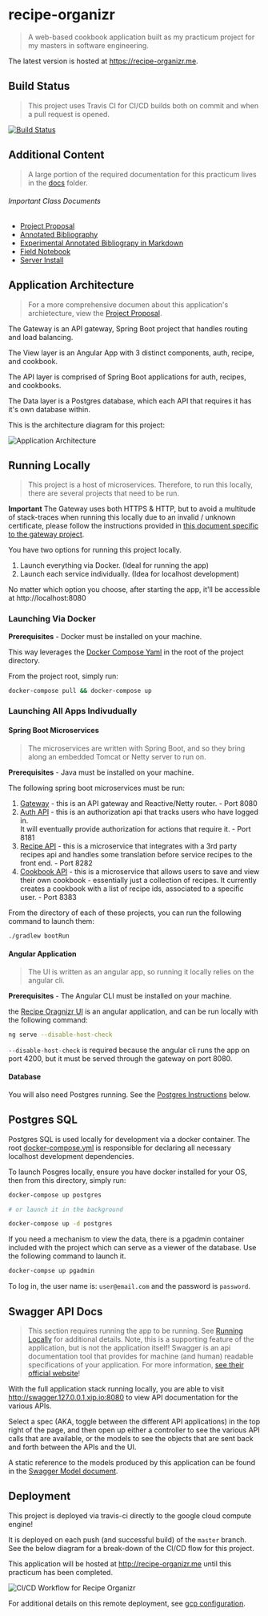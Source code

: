 # recipe-organizr
>A web-based cookbook application built as my practicum project for my masters in software engineering.

The latest version is hosted at https://recipe-organizr.me.

## Build Status
> This project uses Travis CI for CI/CD builds both on commit and when a pull request is opened.

[![Build Status](https://travis-ci.org/Bwvolleyball/recipe-organizr.svg?branch=master)](https://travis-ci.org/Bwvolleyball/recipe-organizr)

## Additional Content
> A large portion of the required documentation for this practicum lives in the [docs](./docs) folder.

###### Important Class Documents
* [Project Proposal](./docs/PROJECT_PROPOSAL.md)
* [Annotated Bibliography](./docs/Annotated_Bibliography.pdf)
* [Experimental Annotated Bibliograpy in Markdown](./docs/ANNOTATED_BIBLIOGRAPHY.md)
* [Field Notebook](./docs/FIELD_NOTEBOOK.md)
* [Server Install](./docs/SERVER_INSTALL.md)

## Application Architecture
> For a more comprehensive documen about this application's archietecture, view the [Project Proposal](./docs/PROJECT_PROPOSAL.md).

The Gateway is an API gateway, Spring Boot project that handles routing and load balancing.

The View layer is an Angular App with 3 distinct components, auth, recipe, and cookbook.

The API layer is comprised of Spring Boot applications for auth, recipes, and cookbooks.

The Data layer is a Postgres database, which each API that requires it has it's own database within.

This is the architecture diagram for this project:

![Application Architecture](./docs/images/Recipe_Organizr_Architecture.png)

## Running Locally
> This project is a host of microservices.  Therefore, to run this locally, there are several projects that need to be run.

**Important** The Gateway uses both HTTPS & HTTP, but to avoid a multitude of stack-traces when running this locally due 
to an invalid / unknown certificate, please follow the instructions provided in 
[this document specific to the gateway project](./docs/TRUSTED_LOCAL_SSL.md).

You have two options for running this project locally.
1. Launch everything via Docker. (Ideal for running the app)
2. Launch each service individually. (Idea for localhost development)

No matter which option you choose, after starting the app, it'll be accessible at http://localhost:8080

### Launching Via Docker

**Prerequisites** - Docker must be installed on your machine.

This way leverages the [Docker Compose Yaml](./docker-compose.yml) in the root of the project directory.

From the project root, simply run:

```bash
docker-compose pull && docker-compose up
```

### Launching All Apps Indivudually

#### Spring Boot Microservices
> The microservices are written with Spring Boot, and so they bring along an embedded Tomcat or Netty server to run on.

**Prerequisites** - Java must be installed on your machine.

The following spring boot microservices must be run:

1. [Gateway](./gateway) - this is an API gateway and Reactive/Netty router. - Port 8080
2. [Auth API](./auth-api) - this is an authorization api that tracks users who have logged in.  
It will eventually provide authorization for actions that require it. - Port 8181
3. [Recipe API](./recipe-api) - this is a microservice that integrates with a 3rd party recipes api 
and handles some translation before service recipes to the front end. - Port 8282
4. [Cookbook API](./cookbook-api) - this is a microservice that allows users to save and view their own cookbook - 
essentially just a collection of recipes.  It currently creates a cookbook with a list of recipe ids, associated to 
a specific user. - Port 8383

From the directory of each of these projects, you can run the following command to launch them:

```bash
./gradlew bootRun
```

#### Angular Application
> The UI is written as an angular app, so running it locally relies on the angular cli.

**Prerequisites** - The Angular CLI must be installed on your machine.

the [Recipe Oragnizr UI](./recipe-organizr-ui) is an angular application, and can be run locally with the following command:

```bash
ng serve --disable-host-check
```

`--disable-host-check` is required because the angular cli runs the app on port 4200, but it must be served through the gateway on port 8080.

#### Database

You will also need Postgres running.  See the [Postgres Instructions](#Postgres-SQL) below.

## Postgres SQL

Postgres SQL is used locally for development via a docker container.  The root [docker-compose.yml](docker-compose.yml) is responsible for declaring all necessary localhost development dependencies.

To launch Posgres locally, ensure you have docker installed for your OS, then from this directory, simply run:
```bash
docker-compose up postgres

# or launch it in the background

docker-compose up -d postgres
```

If you need a mechanism to view the data, there is a pgadmin container included with the project which can serve as a viewer of the database.
Use the following command to launch it.
```bash
docker-compse up pgadmin
```
To log in, the user name is: `user@email.com` and the password is `password`.

## Swagger API Docs
> This section requires running the app to be running.  See [Running Locally](#running-locally) for additional details.
Note, this is a supporting feature of the application, but is not the application itself! Swagger is an api documentation
tool that provides for machine (and human) readable specifications of your application.  For more information, [see their
official website](https://swagger.io/)!

With the full application stack running locally, you are able to visit http://swagger.127.0.0.1.xip.io:8080
to view API documentation for the various APIs.

Select a spec (AKA, toggle between the different API applications) in the top right of the page, and then
open up either a controller to see the various API calls that are available, or the models to see the objects
that are sent back and forth between the APIs and the UI.

A static reference to the models produced by this application can be found in the [Swagger Model document](./docs/SWAGGER_MODELS.md).

## Deployment

This project is deployed via travis-ci directly to the google cloud compute engine!

It is deployed on each push (and successful build) of the `master` branch. See the below diagram for a break-down
of the CI/CD flow for this project.

This application will be hosted at http://recipe-organizr.me until this practicum has been completed.

![CI/CD Workflow for Recipe Organizr](./docs/images/ci_cd_diagram.png)

For additional details on this remote deployment, see [gcp configuration](./gcp/GCP_CONFIGURATION.md).
